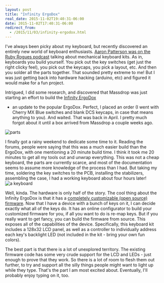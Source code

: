 ```yaml
---
layout: post
title: "Infinity ErgoDox"
real_date: 2015-11-02T19:40:31-06:00
date: 2015-11-02T17:40:31-06:00
redirect_from:
  - /2015/11/03/infinity-ergodox.html
---
```


I've always been picky about my keyboard, but recently discovered an entirely
new world of keyboard enthusiasts. [Aaron Patterson was on the Ruby Rogues podcast](https://devchat.tv/ruby-rogues/200-rr-200th-episode-free-for-all-)
talking about mechanical keyboard kits. As in, keyboards you build yourself.
You pick out the key switches (get just the right clicky feel), you pick out
the keycaps, you pick a layout, etc. And then you solder all the parts together.
That sounded pretty extreme to me! But I was just getting back into hardware
hacking (arduino, etc) and figured it would make for a fun project.

Intrigued, I did some research, and discovered that Massdrop was just starting
an effort to build the [Infinity ErgoDox](https://www.massdrop.com/buy/infinity-ergodox)
- an update to the popular ErgoDox.
Perfect, I placed an order (I went with Cherry MX Blue switches and blank DCS
keycaps, in case that means anything to you).
And waited. That was back in April. I pretty much
forgot about it until a box arrived from Massdrop a couple weeks ago.

![parts]({{site.baseurl}}/assets/infinity_ergodox_parts.jpg)

I finally got a rainy weekend to dedicate some time to it. Reading the forums,
people were saying that this was a much easier build than the ErgoDox, with one
mentioning a 20 minute build time. I think it took me 20 minutes to get all
my tools out and unwrap everything. This was not a cheap keyboard, the
parts are currently scarce, and most of the documentation seems to assume more
knowledge of the process than I had. But taking my time, soldering the key switches
to the PCB, installing the stabilizers, assembling the case, I had a working keyboard
about four hours later!
![a keyboard]({{site.baseurl}}/assets/infinity_ergodox_assembled.jpg)

Well, kinda. The hardware is only half of the story. The cool thing about the
Infinity ErgoDox is that it has a [completely customizable (open source) firmware](https://github.com/kiibohd/controller).
Now that I have a device with a bunch of keys on it, I can decide exactly
what all of the keys do. It has an online configurator to build your customized
firmware for you, if all you want to do is re-map keys. But if you really want
to get fancy, you can build the firmware from source. This exposes all of the
capabilities of the device. Specifically, this keyboard kit includes a 128x32
LCD panel, as well as a controller to individually address each key's backlight
LED (not included in the kit - bring your own fun colors).

The best part is that there is a lot of unexplored territory. The existing firmware
code has some very crude support for the LCD and LEDs - just enough to prove that
they work. So there is a lot of room to flesh them out further, to try and support
all the silly things people might want to light up while they type. That's the
part I am most excited about. Eventually, I'll probably enjoy typing on it, too.
